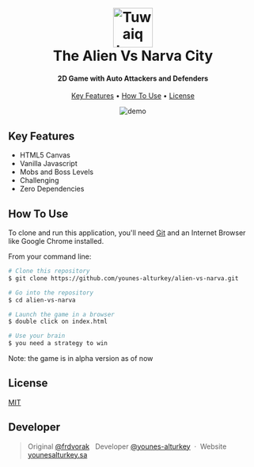 <h1 align="center">
  <br>
  <a href="https://safcsp.org.sa/en.html" target="_blank">
  <img src="https://raw.githubusercontent.com/tuwaiq-dotnet/json-parser-team-yaai/main/logo.png" alt="Tuwaiq Logo" width="80"></img></a>
  <br>
  The Alien Vs Narva City
  <br>
</h1>
<h4 align="center">2D Game with Auto Attackers and Defenders</h4>

<p align="center">
  <a href="#key-features">Key Features</a> •
  <a href="#how-to-use">How To Use</a> •
  <a href="#license">License</a>
</p>

<p align="center">
  <img src="https://github.com/younes-alturkey/alien-vs-narva/blob/main/assets/demo.gif" alt="demo"/>
</p>

## Key Features

- HTML5 Canvas
- Vanilla Javascript
- Mobs and Boss Levels
- Challenging
- Zero Dependencies

## How To Use

To clone and run this application, you'll need [Git](https://git-scm.com) and an Internet Browser like Google Chrome installed.

From your command line:

```bash
# Clone this repository
$ git clone https://github.com/younes-alturkey/alien-vs-narva.git

# Go into the repository
$ cd alien-vs-narva

# Launch the game in a browser
$ double click on index.html

# Use your brain
$ you need a strategy to win

```

Note: the game is in alpha version as of now

## License

[MIT](https://github.com/younes-alturkey/alien-vs-narva/blob/main/assets/LICENSE.md)

## Developer

> Original [@frdvorak](https://github.com/frdvorak) &nbsp; Developer [@younes-alturkey](https://github.com/younes-alturkey) &nbsp;&middot;&nbsp;
> Website [younesalturkey.sa](https://younesalturkey.sa) &nbsp;&nbsp;
